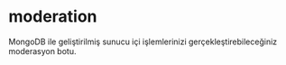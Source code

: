 # moderation
MongoDB ile geliştirilmiş sunucu içi işlemlerinizi gerçekleştirebileceğiniz moderasyon botu.
